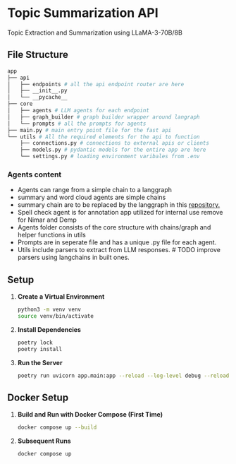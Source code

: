 # Topic Summarization API
Topic Extraction and Summarization using LLaMA-3-70B/8B

## File Structure
```bash
app
├── api
│   ├── endpoints # all the api endpoint router are here
│   ├── __init__.py
│   └── __pycache__
├── core
│   ├── agents # LLM agents for each endpoint
│   ├── graph_builder # graph builder wrapper around langraph
│   └── prompts # all the prompts for agents
├── main.py # main entry point file for the fast api
└── utils # All the required elements for the api to function
    ├── connections.py # connections to external apis or clients 
    ├── models.py # pydantic models for the entire app are here
    └── settings.py # loading environment varibales from .env
```

### Agents content
 - Agents can range from a simple chain to a langgraph
 - summary and word cloud agents are simple chains
 - summary chain are to be replaced by the langgraph in this [repository.](https://github.com/talhaforbmax/graph-testing-repo)
 - Spell check agent is for annotation app utilized for internal use remove for Nimar and Demp
 - Agents folder consists of the core structure with chains/graph and helper functions in utils
 - Prompts are in seperate file and has a unique .py file for each agent.
 - Utils include parsers to extract from LLM responses. # TODO improve parsers using langchains in built ones.

## Setup

1. **Create a Virtual Environment**
    ```bash
    python3 -m venv venv
    source venv/bin/activate
    ```

2. **Install Dependencies**
    ```bash
    poetry lock
    poetry install
    ```

3. **Run the Server**
    ```bash
    poetry run uvicorn app.main:app --reload --log-level debug --reload-dir app/ --host 0.0.0.0 --port 8080
    ```

## Docker Setup

1. **Build and Run with Docker Compose (First Time)**
    ```bash
    docker compose up --build
    ```

2. **Subsequent Runs**
    ```bash
    docker compose up
    ```

